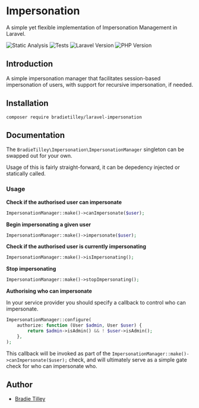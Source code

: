 # Impersonation

A simple yet flexible implementation of Impersonation Management in Laravel.

![Static Analysis](https://github.com/bradietilley/laravel-impersonation/actions/workflows/static.yml/badge.svg)
![Tests](https://github.com/bradietilley/laravel-impersonation/actions/workflows/tests.yml/badge.svg)
![Laravel Version](https://img.shields.io/badge/Laravel%20Version-%E2%89%A5%2011.0-F9322C)
![PHP Version](https://img.shields.io/badge/PHP%20Version-%E2%89%A5%208.3-4F5B93)

## Introduction

A simple impersonation manager that facilitates session-based impersonation of users, with support for recursive impersonation, if needed.


## Installation

```
composer require bradietilley/laravel-impersonation
```


## Documentation

The `BradieTilley\Impersonation\ImpersonationManager` singleton can be swapped out for your own.

Usage of this is fairly straight-forward, it can be depedency injected or statically called.

### Usage

**Check if the authorised user can impersonate**

```php
ImpersonationManager::make()->canImpersonate($user);
```

**Begin impersonating a given user**

```php
ImpersonationManager::make()->impersonate($user);
```

**Check if the authorised user is currently impersonating**

```php
ImpersonationManager::make()->isImpersonating();
```

**Stop impersonating**

```php
ImpersonationManager::make()->stopImpersonating();
```

**Authorising who can impersonate**

In your service provider you should specify a callback to control who can impersonate.

```php
ImpersonationManager::configure(
    authorize: function (User $admin, User $user) {
        return $admin->isAdmin() && ! $user->isAdmin();
    },
);
```

This callback will be invoked as part of the `ImpersonationManager::make()->canImpersonate($user);` check, and will ultimately serve as a simple gate check for who can impersonate who.

## Author

- [Bradie Tilley](https://github.com/bradietilley)
